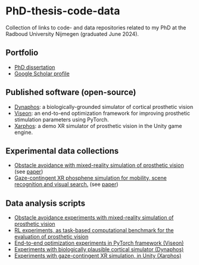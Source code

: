 # PhD-thesis-code-data
Collection of links to code- and data repositories related to my PhD at the Radboud University Nijmegen (graduated June 2024).

## Portfolio
- [PhD dissertation](https://repository.ubn.ru.nl/handle/2066/307140)
- [Google Scholar profile](https://scholar.google.com/citations?user=751H_tMAAAAJ&hl=nl&oi=ao)

## Published software (open-source)
- [Dynaphos](https://github.com/neuralcodinglab/dynaphos): a biologically-grounded simulator of cortical prosthetic vision
- [Viseon](https://github.com/neuralcodinglab/viseon): an end-to-end optimization framework for improving prosthetic stimulation parameters using PyTorch.
- [Xarphos](https://github.com/neuralcodinglab/Xarphos-Unity): a demo XR simulator of prosthetic vision in the Unity game engine.

## Experimental data collections
- [Obstacle avoidance with mixed-reality simulation of prosthetic vision](https://data.ru.nl/collections/di/dcn/DSC_626810_0009_384) (see [paper](https://jov.arvojournals.org/article.aspx?articleid=2778332))
- [Gaze-contingent XR phosphene simulation for mobility, scene recognition and visual search.](https://data.ru.nl/collections/di/dcc/DSC_2022.00075_195) (see [paper](https://iopscience.iop.org/article/10.1088/1741-2552/ad357d/meta))

## Data analysis scripts
- [Obstacle avoidance experiments with mixed-reality simulation of prosthetic vision](https://github.com/neuralcodinglab/WF1-Experiments)
- [RL experiments, as task-based computational benchmark for the evaluation of prosthetic vision](https://github.com/neuralcodinglab/RL-mobility)
- [End-to-end optimization experiments in PyTorch framework (Viseon)](https://github.com/neuralcodinglab/viseon/tree/e2e_paper)
- [Experiments with biologically plausible cortical simulator (Dynaphos)](https://github.com/neuralcodinglab/dynaphos-experiments)
- [Experiments with gaze-contingent XR simulation, in Unity (Xarphos)](https://github.com/neuralcodinglab/SPVGazeAnalysis)
